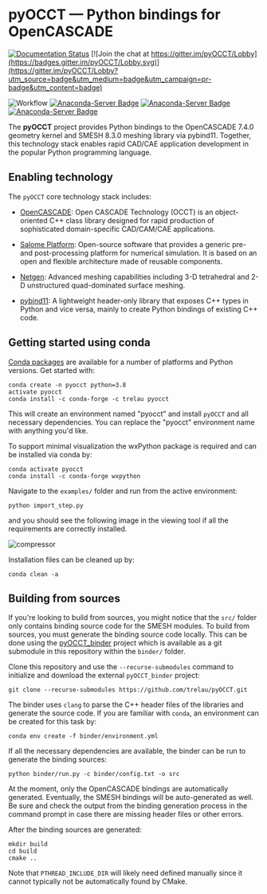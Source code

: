 # pyOCCT — Python bindings for OpenCASCADE

[![Documentation Status](https://readthedocs.org/projects/pyocct/badge/?version=latest)](http://pyocct.readthedocs.io/en/latest/?badge=latest)
[![Join the chat at https://gitter.im/pyOCCT/Lobby](https://badges.gitter.im/pyOCCT/Lobby.svg)](https://gitter.im/pyOCCT/Lobby?utm_source=badge&utm_medium=badge&utm_campaign=pr-badge&utm_content=badge)

![Workflow](https://github.com/trelau/pyOCCT/workflows/Workflow/badge.svg)
[![Anaconda-Server Badge](https://anaconda.org/trelau/pyocct/badges/installer/conda.svg)](https://conda.anaconda.org/trelau/pyocct)
[![Anaconda-Server Badge](https://anaconda.org/trelau/pyocct/badges/platforms.svg)](https://anaconda.org/trelau/pyocct)
[![Anaconda-Server Badge](https://anaconda.org/trelau/pyocct/badges/downloads.svg)](https://anaconda.org/trelau/pyocct)

The **pyOCCT** project provides Python bindings to the OpenCASCADE 7.4.0 geometry kernel and SMESH
8.3.0 meshing library via pybind11. Together, this technology stack enables rapid CAD/CAE
application development in the popular Python programming language.

## Enabling technology
The `pyOCCT` core technology stack includes:

* [OpenCASCADE](https://www.opencascade.com): Open CASCADE Technology (OCCT) is an object-oriented
  C++ class library designed for rapid production of sophisticated domain-specific CAD/CAM/CAE
  applications.

* [Salome Platform](http://www.salome-platform.org): Open-source software that provides a generic
  pre- and post-processing platform for numerical simulation. It is based on an open and flexible
  architecture made of reusable components.

* [Netgen](https://ngsolve.org/): Advanced meshing capabilities including 3-D tetrahedral and 2-D
  unstructured quad-dominated surface meshing.

* [pybind11](https://github.com/pybind/pybind11): A lightweight header-only library that exposes
  C++ types in Python and vice versa, mainly to create Python bindings of existing C++ code.

## Getting started using conda
[Conda packages](https://anaconda.org/trelau/dashboard/) are available for a number of
platforms and Python versions. Get started with:

    conda create -n pyocct python=3.8
    activate pyocct
    conda install -c conda-forge -c trelau pyocct

This will create an environment named "pyocct" and install `pyOCCT` and all necessary dependencies.
You can replace the "pyocct" environment name with anything you'd like.

To support minimal visualization the wxPython package is required and can be installed via conda by:

    conda activate pyocct
    conda install -c conda-forge wxpython

Navigate to the `examples/` folder and run from the active environment:

    python import_step.py

and you should see the following image in the viewing tool if all the requirements are correctly
installed.

![compressor](./docs/source/resources/compressor.jpg)

Installation files can be cleaned up by:

    conda clean -a

## Building from sources
If you're looking to build from sources, you might notice that the `src/` folder only
contains binding source code for the SMESH modules. To build from sources, you must generate the
binding source code locally. This can be done using the
[pyOCCT_binder](https://github.com/trelau/pyOCCT_binder) project which is available as a
git submodule in this repository within the `binder/` folder.

Clone this repository and use the `--recurse-submodules` command to initialize and download the
external `pyOCCT_binder` project:

    git clone --recurse-submodules https://github.com/trelau/pyOCCT.git

The binder uses `clang` to parse the C++ header files of the libraries and generate the source
code. If you are familiar with `conda`, an environment can be created for this task by:

    conda env create -f binder/environment.yml

If all the necessary dependencies are available, the binder can be run to generate the binding
sources:

    python binder/run.py -c binder/config.txt -o src

At the moment, only the OpenCASCADE bindings are automatically generated. Eventually, the SMESH
bindings will be auto-generated as well. Be sure and check the output from the binding generation
process in the command prompt in case there are missing header files or other errors.

After the binding sources are generated:

    mkdir build
    cd build
    cmake ..

Note that `PTHREAD_INCLUDE_DIR` will likely need defined manually since it cannot typically not be
automatically found by CMake.
